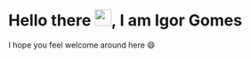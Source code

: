 <h1 align="left">Hello there <img src="https://raw.githubusercontent.com/kaueMarques/kaueMarques/master/hi.gif" width="30px">, I am Igor Gomes</h1>
<p>I hope you feel welcome around here 😄</p>

